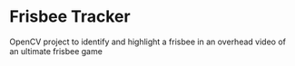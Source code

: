 # Frisbee Tracker
OpenCV project to identify and highlight a frisbee in an overhead video of an ultimate frisbee game
